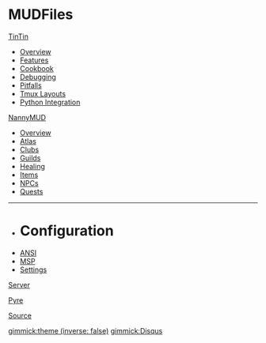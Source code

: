 # MUDFiles

[TinTin]()

  * [Overview](/tintin/index.md)
  * [Features](/tintin/features/index.md)
  * [Cookbook](/tintin/cookbook/index.md)
  * [Debugging](/tintin/debugging/index.md)
  * [Pitfalls](/tintin/pitfalls/index.md)
  * [Tmux Layouts](/tintin/tmux/index.md)
  * [Python Integration](/tintin/python/index.md)

[NannyMUD]()

  * [Overview](/nannymud/index.md)
  * [Atlas](/nannymud/atlas.md)
  * [Clubs](/nannymud/clubs.md)
  * [Guilds](/nannymud/guilds.md)
  * [Healing](/nannymud/healing.md)
  * [Items](/nannymud/items.md)
  * [NPCs](/nannymud/npcs.md)
  * [Quests](/nannymud/quests.md)
  - - - -
  * # Configuration
  * [ANSI](/nannymud/config-ansi.md)
  * [MSP](/nannymud/config-msp.md)
  * [Settings](/nannymud/config-settings.md)

[Server](/server/index.md)

[Pyre](/pyre/index.md)

[Source](https://github.com/nfarrar/mudfiles)

[gimmick:theme (inverse: false)](yeti)
[gimmick:Disqus](mudfiles)
